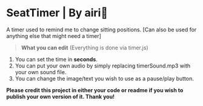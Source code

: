 # SeatTimer | By airi🌸
A timer used to remind me to change sitting positions.
[Can also be used for anything else that might need a timer]

>**What you can edit**
(Everything is done via timer.js)
1. You can set the time in __seconds__.
2. You can put your own audio by simply replacing timerSound.mp3 with your own sound file.
3. You can change the image/text you wish to use as a pause/play button.


**Please credit this project in either your code or readme if you wish to publish your own version of it. Thank you!**
